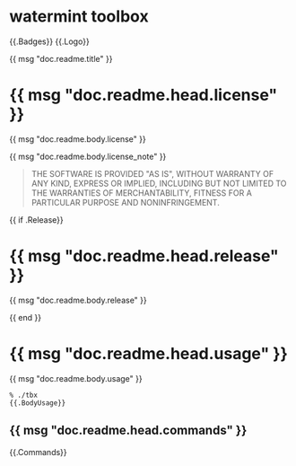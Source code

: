 # watermint toolbox
{{.Badges}}
{{.Logo}}

{{ msg "doc.readme.title" }}

# {{ msg "doc.readme.head.license" }}

{{ msg "doc.readme.body.license" }}

{{ msg "doc.readme.body.license_note" }}

> THE SOFTWARE IS PROVIDED "AS IS", WITHOUT WARRANTY OF ANY KIND, EXPRESS OR
IMPLIED, INCLUDING BUT NOT LIMITED TO THE WARRANTIES OF MERCHANTABILITY,
FITNESS FOR A PARTICULAR PURPOSE AND NONINFRINGEMENT.

{{ if .Release}}
# {{ msg "doc.readme.head.release" }}

{{ msg "doc.readme.body.release" }}

{{ end }}
# {{ msg "doc.readme.head.usage" }}

{{ msg "doc.readme.body.usage" }}

```
% ./tbx
{{.BodyUsage}}
```

## {{ msg "doc.readme.head.commands" }}

{{.Commands}}
